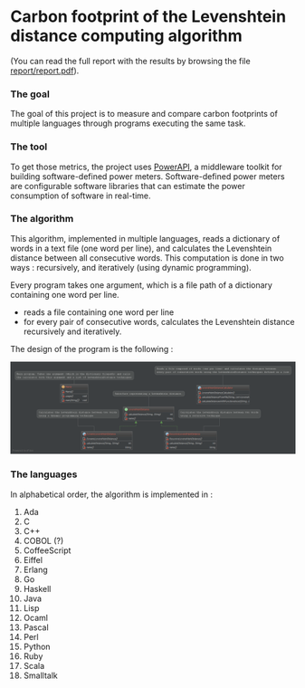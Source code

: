# Carbon footprint of the Levenshtein distance computing algorithm

(You can read the full report with the results by browsing the file [report/report.pdf](https://github.com/sallareznov/gc-levenshtein/blob/master/report/report.pdf)).

### The goal

The goal of this project is to measure and compare carbon footprints of multiple languages through programs executing the same task.
### The tool 
To get those metrics, the project uses [PowerAPI](http://powerapi.org), a middleware toolkit for building software-defined power meters. Software-defined power meters are configurable software libraries that can estimate the power consumption of software in real-time.

### The algorithm
This algorithm, implemented in multiple languages, reads a dictionary of words in a text file (one word per line), and calculates the Levenshtein distance between all consecutive words. This computation is done in two ways : recursively, and iteratively (using dynamic programming).

Every program takes one argument, which is a file path of a dictionary containing one word per line.
* reads a file containing one word per line
* for every pair of consecutive words, calculates the Levenshtein distance recursively and iteratively.

The design of the program is the following :

![UML](uml.png)

### The languages
In alphabetical order, the algorithm is implemented in :

1. Ada
2. C
3. C++
4. COBOL (?)
5. CoffeeScript
6. Eiffel
7. Erlang
8. Go
9. Haskell
10. Java
11. Lisp
12. Ocaml
13. Pascal
14. Perl
15. Python
16. Ruby
17. Scala
18. Smalltalk
